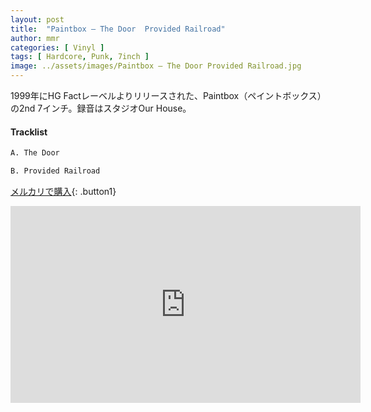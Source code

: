 ```yaml
---
layout: post
title:  "Paintbox – The Door  Provided Railroad"
author: mmr
categories: [ Vinyl ]
tags: [ Hardcore, Punk, 7inch ]
image: ../assets/images/Paintbox – The Door Provided Railroad.jpg
---
```


1999年にHG Factレーベルよりリリースされた、Paintbox（ペイントボックス）の2nd 7インチ。録音はスタジオOur House。

#### Tracklist
```md
A. The Door

B. Provided Railroad
```

[メルカリで購入](https://jp.mercari.com/item/m96596824271?afid=6142608987){: .button1}

<iframe width="560" height="315" src="https://www.youtube.com/embed/deSEdp0X3bc?si=_96F-52cDC5ktS8N" title="YouTube video player" frameborder="0" allow="accelerometer; autoplay; clipboard-write; encrypted-media; gyroscope; picture-in-picture; web-share" referrerpolicy="strict-origin-when-cross-origin" allowfullscreen></iframe>